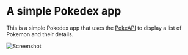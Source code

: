 # A simple Pokedex app

This is a simple Pokedex app that uses the [PokeAPI](https://pokeapi.co/) to display a list of Pokemon and their details.

![Screenshot](https://i.ibb.co/SK8X4cc/Pokedex-Saransh-Seth.png)
